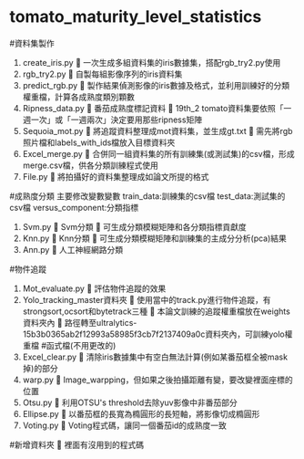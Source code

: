 # tomato_maturity_level_statistics

#資料集製作
1.	create_iris.py
	一次生成多組資料集的iris數據集，搭配rgb_try2.py使用
2.	rgb_try2.py
	自製每組影像序列的iris資料集
3.	predict_rgb.py 
	製作結果偵測影像的iris數據及格式，並利用訓練好的分類權重檔，計算各成熟度類別顆數
4.	Ripness_data.py
	番茄成熟度標記資料
	19th_2 tomato資料集要依照「一週一次」或「一週兩次」決定要用那些ripness矩陣
5.	Sequoia_mot.py
	將追蹤資料整理成mot資料集，並生成gt.txt
	需先將rgb照片檔和labels_with_ids檔放入目標資料夾
6.	Excel_merge.py
	合併同一組資料集的所有訓練集(或測試集)的csv檔，形成merge.csv檔，供各分類訓練程式使用
7.	File.py
	將拍攝好的資料集整理成如論文所提的格式

#成熟度分類
主要修改變數變數
train_data:訓練集的csv檔
test_data:測試集的csv檔
versus_component:分類指標
1.	Svm.py
	Svm分類
	可生成分類模糊矩陣和各分類指標貢獻度
2.	Knn.py
	Knn分類
	可生成分類模糊矩陣和訓練集的主成分分析(pca)結果
3.	Ann.py
	人工神經網路分類

#物件追蹤
1.	Mot_evaluate.py
	評估物件追蹤的效果
2.	Yolo_tracking_master資料夾
	使用當中的track.py進行物件追蹤，有strongsort,ocsort和bytetrack三種
	本論文訓練的追蹤權重檔放在weights資料夾內
	路徑轉至ultralytics-15b3b0365ab2f12993a58985f3cb7f2137409a0c資料夾內，可訓練yolo權重檔
#函式檔(不用更改的)
1.	Excel_clear.py
	清除iris數據集中有空白無法計算(例如某番茄框全被mask掉)的部分
2.	warp.py
	Image_warpping，但如果之後拍攝距離有變，要改變裡面座標的位置
3.	Otsu.py
	利用OTSU's threshold去除yuv影像中非番茄部分
4.	Ellipse.py
	以番茄框的長寬為橢圓形的長短軸，將影像切成橢圓形
5.	Voting.py
	Voting程式碼，讓同一個番茄id的成熟度一致

#新增資料夾
	裡面有沒用到的程式碼



